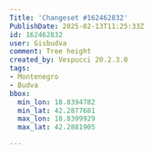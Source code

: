 ```yaml
---
Title: 'Changeset #162462832'
PublishDate: 2025-02-13T11:25:33Z
id: 162462832
user: Gisbudva
comment: Tree height
created_by: Vespucci 20.2.3.0
tags:
- Montenegro
- Budva
bbox:
  min_lon: 18.8394782
  min_lat: 42.2877681
  max_lon: 18.8399929
  max_lat: 42.2881905

---
```

